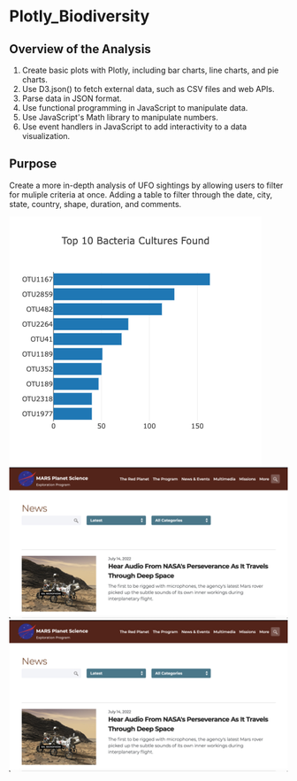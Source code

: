 # Plotly_Biodiversity

## Overview of the Analysis
  1.  Create basic plots with Plotly, including bar charts, line charts, and pie charts.
  2.  Use D3.json() to fetch external data, such as CSV files and web APIs.
  3.  Parse data in JSON format.
  4.  Use functional programming in JavaScript to manipulate data.
  5.  Use JavaScript's Math library to manipulate numbers.
  6.  Use event handlers in JavaScript to add interactivity to a data visualization.
 
## Purpose

   Create a more in-depth analysis of UFO sightings by allowing users to filter for muliple criteria at once. Adding a table to filter through the date, city, state, country, shape, duration, and comments. 

![This is an image](https://github.com/Stookhy/Plotly_Biodiversity/blob/main/Top%2010%20Bacteria%20Cultures%20Found.png?raw=true)
![This is an image](https://github.com/Stookhy/Mission-to-Mars/blob/main/News.png?raw=true)
![This is an image](https://github.com/Stookhy/Mission-to-Mars/blob/main/News.png?raw=true)
